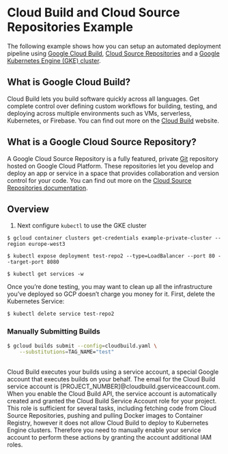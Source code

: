 # Cloud Build and Cloud Source Repositories Example

The following example shows how you can setup an automated deployment pipeline using [Google Cloud Build](https://cloud.google.com/cloud-build/),
[Cloud Source Repositories](https://cloud.google.com/source-repositories) and a [Google Kubernetes Engine (GKE) cluster](https://cloud.google.com/kubernetes-engine/).

## What is Google Cloud Build?

Cloud Build lets you build software quickly across all languages. Get complete control over defining custom workflows
for building, testing, and deploying across multiple environments such as VMs, serverless, Kubernetes, or Firebase.
You can find out more on the [Cloud Build](https://cloud.google.com/cloud-build/) website.

## What is a Google Cloud Source Repository?

A Google Cloud Source Repository is a fully featured, private [Git](https://git-scm.com/) repository hosted on Google
Cloud Platform. These repositories let you develop and deploy an app or service in a space that provides collaboration
and version control for your code. You can find out more on the [Cloud Source Repositories documentation](https://cloud.google.com/source-repositories/docs/).

## Overview

1. Next configure `kubectl` to use the GKE cluster

```
$ gcloud container clusters get-credentials example-private-cluster --region europe-west3
```

```
$ kubectl expose deployment test-repo2 --type=LoadBalancer --port 80 --target-port 8080
```

```
$ kubectl get services -w
```

Once you’re done testing, you may want to clean up all the infrastructure you’ve deployed so GCP doesn’t charge you money for it. First, delete the
Kubernetes Service:

```bash
$ kubectl delete service test-repo2
```

### Manually Submitting Builds

```bash
$ gcloud builds submit --config=cloudbuild.yaml \
    --substitutions=TAG_NAME="test"
```

##

Cloud Build executes your builds using a service account, a special Google account that executes builds on your behalf. The email for the Cloud Build service
account is [PROJECT_NUMBER]@cloudbuild.gserviceaccount.com. When you enable the Cloud Build API, the service account is automatically created and granted the
Cloud Build Service Account role for your project. This role is sufficient for several tasks, including fetching code from Cloud Source Repositories, pushing and
pulling Docker images to Container Registry, however it does not allow Cloud Build to deploy to Kubernetes Engine clusters. Therefore you need to manually enable
your service account to perform these actions by granting the account additional IAM roles.
